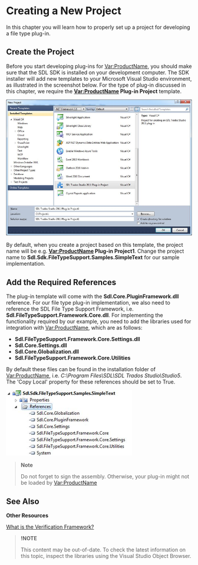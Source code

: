 Creating a New Project
==
In this chapter you will learn how to properly set up a project for developing a file type plug-in.

Create the Project
--

Before you start developing plug-ins for <Var:ProductName>, you should make sure that the SDL SDK is installed on your development computer. The SDK installer will add new templates to your Microsoft Visual Studio environment, as illustrated in the screenshot below. For the type of plug-in discussed in this chapter, we require the **<Var:ProductName> Plug-in Project** template.

![PlugInTemplate](images/PlugInTemplate.jpg)

By default, when you create a project based on this template, the project name will be e.g. **<Var:ProductName> Plug-in Project1**. Change the project name to **Sdl.Sdk.FileTypeSupport.Samples.SimpleText** for our sample implementation.

Add the Required References
--

The plug-in template will come with the **Sdl.Core.PluginFramework.dll** reference. For our file type plug-in implementation, we also need to reference the SDL File Type Support Framework, i.e. **Sdl.FileTypeSupport.Framework.Core.dll**. For implementing the functionality required by our example, you need to add the libraries used for integration with <Var:ProductName>, which are as follows:

* **Sdl.FileTypeSupport.Framework.Core.Settings.dll**
* **Sdl.Core.Settings.dll**
* **Sdl.Core.Globalization.dll**
* **Sdl.FileTypeSupport.Framework.Core.Utilities**

By default these files can be found in the installation folder of <Var:ProductName>, i.e. *C:\Program Files\SDL\SDL Trados Studio\Studio5*. The 'Copy Local' property for these references should be set to True.

![NativeFilterRef](images/NativeFilterRef.jpg)

>**Note**
>
>Do not forget to sign the assembly. Otherwise, your plug-in might not be loaded by <Var:ProductName>

See Also
--
**Other Resources**

[What is the Verification Framework?](what_is_the_verification_framework.md)

>**!NOTE**
>
> This content may be out-of-date. To check the latest information on this topic, inspect the libraries using the Visual Studio Object Browser.